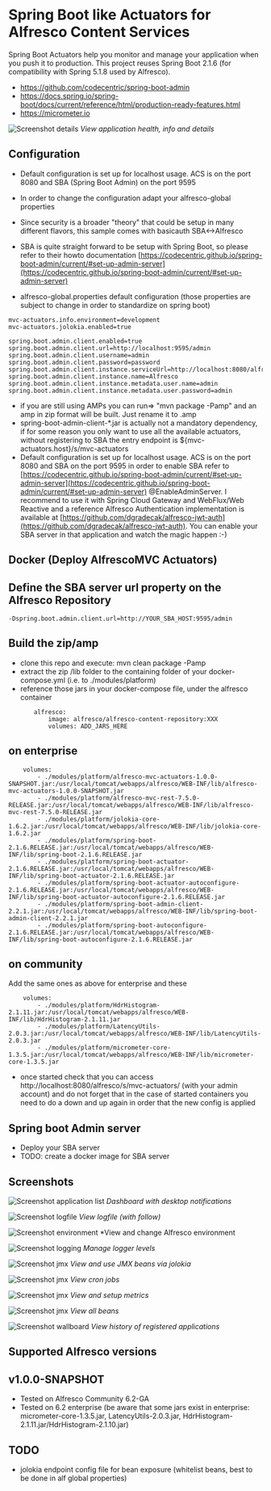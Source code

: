 

Spring Boot like Actuators for Alfresco Content Services
===
Spring Boot Actuators help you monitor and manage your application when you push it to production.
This project reuses Spring Boot 2.1.6 (for compatibility with Spring 5.1.8 used by Alfresco).

* https://github.com/codecentric/spring-boot-admin
* https://docs.spring.io/spring-boot/docs/current/reference/html/production-ready-features.html
* https://micrometer.io

![Screenshot details](/images/screenshots/health-metrics.png)
*View application health, info and details*

Configuration
----
- Default configuration is set up for localhost usage. ACS is on the port 8080 and SBA (Spring Boot Admin) on the port 9595
- In order to change the configuration adapt your alfresco-global properties
- Since security is a broader "theory" that could be setup in many different flavors, this sample comes with basicauth SBA<->Alfresco
- SBA is quite straight forward to be setup with Spring Boot, so please refer to their howto documentation [https://codecentric.github.io/spring-boot-admin/current/#set-up-admin-server](https://codecentric.github.io/spring-boot-admin/current/#set-up-admin-server)

- alfresco-global.properties default configuration (those properties are subject to change in order to standardize on spring boot)
``` 
mvc-actuators.info.environment=development
mvc-actuators.jolokia.enabled=true

spring.boot.admin.client.enabled=true
spring.boot.admin.client.url=http://localhost:9595/admin
spring.boot.admin.client.username=admin
spring.boot.admin.client.password=password
spring.boot.admin.client.instance.serviceUrl=http://localhost:8080/alfresco
spring.boot.admin.client.instance.name=Alfresco
spring.boot.admin.client.instance.metadata.user.name=admin
spring.boot.admin.client.instance.metadata.user.password=admin
```
    

- if you are still using AMPs you can run=> "mvn package -Pamp" and an amp in zip format will be built. Just rename it to .amp
- spring-boot-admin-client-*.jar is actually not a mandatory dependency, if for some reason you only want to use all the available actuators, without registering to SBA
  the entry endpoint is ${mvc-actuators.host}/s/mvc-actuators
- Default configuration is set up for localhost usage. ACS is on the port 8080 and SBA on the port 9595
  in order to enable SBA refer to [https://codecentric.github.io/spring-boot-admin/current/#set-up-admin-server](https://codecentric.github.io/spring-boot-admin/current/#set-up-admin-server) @EnableAdminServer. 
  I recommend to use it with Spring Cloud Gateway and WebFlux/Web Reactive  and a reference Alfresco Authentication implementation is available at [https://github.com/dgradecak/alfresco-jwt-auth](https://github.com/dgradecak/alfresco-jwt-auth). 
  You can enable your SBA server in that application and watch the magic happen :-)

Docker (Deploy AlfrescoMVC Actuators)
----
Define the SBA server url property on the Alfresco Repository
-
`-Dspring.boot.admin.client.url=http://YOUR_SBA_HOST:9595/admin`

Build the zip/amp 
-
- clone this repo and execute: mvn clean package -Pamp
- extract the zip /lib folder to the containing folder of your docker-compose.yml (i.e. to ./modules/platform)
- reference those jars in your docker-compose file, under the alfresco container
```services:
       alfresco:
           image: alfresco/alfresco-content-repository:XXX
           volumes: ADD_JARS_HERE
```           
               
on enterprise
-
        volumes:        
            - ./modules/platform/alfresco-mvc-actuators-1.0.0-SNAPSHOT.jar:/usr/local/tomcat/webapps/alfresco/WEB-INF/lib/alfresco-mvc-actuators-1.0.0-SNAPSHOT.jar
            - ./modules/platform/alfresco-mvc-rest-7.5.0-RELEASE.jar:/usr/local/tomcat/webapps/alfresco/WEB-INF/lib/alfresco-mvc-rest-7.5.0-RELEASE.jar
            - ./modules/platform/jolokia-core-1.6.2.jar:/usr/local/tomcat/webapps/alfresco/WEB-INF/lib/jolokia-core-1.6.2.jar
            - ./modules/platform/spring-boot-2.1.6.RELEASE.jar:/usr/local/tomcat/webapps/alfresco/WEB-INF/lib/spring-boot-2.1.6.RELEASE.jar
            - ./modules/platform/spring-boot-actuator-2.1.6.RELEASE.jar:/usr/local/tomcat/webapps/alfresco/WEB-INF/lib/spring-boot-actuator-2.1.6.RELEASE.jar
            - ./modules/platform/spring-boot-actuator-autoconfigure-2.1.6.RELEASE.jar:/usr/local/tomcat/webapps/alfresco/WEB-INF/lib/spring-boot-actuator-autoconfigure-2.1.6.RELEASE.jar
            - ./modules/platform/spring-boot-admin-client-2.2.1.jar:/usr/local/tomcat/webapps/alfresco/WEB-INF/lib/spring-boot-admin-client-2.2.1.jar
            - ./modules/platform/spring-boot-autoconfigure-2.1.6.RELEASE.jar:/usr/local/tomcat/webapps/alfresco/WEB-INF/lib/spring-boot-autoconfigure-2.1.6.RELEASE.jar
            
on community
-
Add the same ones as above for enterprise and these

        volumes:        
            - ./modules/platform/HdrHistogram-2.1.11.jar:/usr/local/tomcat/webapps/alfresco/WEB-INF/lib/HdrHistogram-2.1.11.jar
            - ./modules/platform/LatencyUtils-2.0.3.jar:/usr/local/tomcat/webapps/alfresco/WEB-INF/lib/LatencyUtils-2.0.3.jar
            - ./modules/platform/micrometer-core-1.3.5.jar:/usr/local/tomcat/webapps/alfresco/WEB-INF/lib/micrometer-core-1.3.5.jar            
- once started check that you can access http://localhost:8080/alfresco/s/mvc-actuators/ (with your admin account) and do not forget that in the case of started containers you need to do a down and up again in order that the new config is applied

Spring boot Admin server
-
- Deploy your SBA server
- TODO: create a docker image for SBA server

Screenshots
----
![Screenshot application list](/images/screenshots/applications.png)
*Dashboard with desktop notifications*

![Screenshot logfile](/images/screenshots/logfile.png)
*View logfile (with follow)*

![Screenshot environment](/images/screenshots/environment.png)
*View and change Alfresco environment

![Screenshot logging](/images/screenshots/loggers.png)
*Manage logger levels*

![Screenshot jmx](/images/screenshots/jmx.png)
*View and use JMX beans via jolokia*

![Screenshot jmx](/images/screenshots/scheduledtasks.png)
*View cron jobs*

![Screenshot jmx](/images/screenshots/metrics.png)
*View and setup metrics*

![Screenshot jmx](/images/screenshots/beans.png)
*View all beans*

![Screenshot wallboard](/images/screenshots/wallboard.png)
*View history of registered applications*


Supported Alfresco versions
----
v1.0.0-SNAPSHOT
-
- Tested on Alfresco Community 6.2-GA
- Tested on 6.2 enterprise (be aware that some jars exist in enterprise: micrometer-core-1.3.5.jar, LatencyUtils-2.0.3.jar, HdrHistogram-2.1.11.jar/HdrHistogram-2.1.10.jar)

TODO
-
- jolokia endpoint config file for bean exposure (whitelist beans, best to be done in alf global properties)
